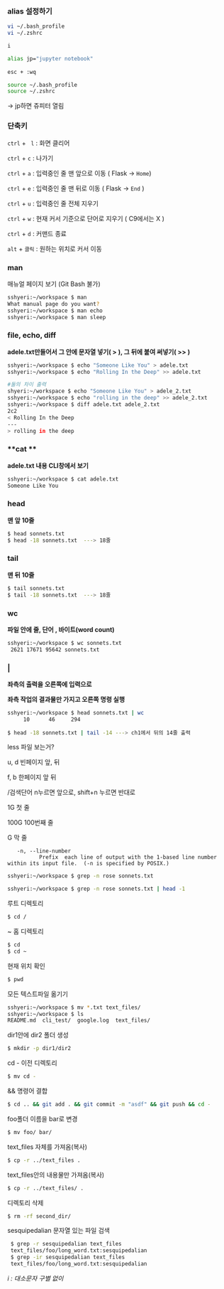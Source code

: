 ### alias 설정하기

~~~bash
vi ~/.bash_profile
vi ~/.zshrc

i

alias jp="jupyter notebook"    
 
esc + :wq

source ~/.bash_profile
source ~/.zshrc
~~~

-> jp하면 쥬피터 열림



### 단축키 

`ctrl` + ` l`  : 화면 클리어 

`ctrl` + `c` : 나가기

`ctrl` + `a` : 입력중인 줄 맨 앞으로 이동 ( Flask -> `Home`)

`ctrl` + `e` : 입력중인 줄 맨 뒤로 이동 ( Flask -> `End` )

`ctrl` + `u` : 입력중인 줄 전체 지우기 

`ctrl` + `w` : 현재 커서 기준으로 단어로 지우기 ( C9에서는 X )

`ctrl` + `d` : 커맨드 종료

`alt` + `클릭` : 원하는 위치로 커서 이동



### man

매뉴얼 페이지 보기 (Git Bash 불가)

~~~bash
sshyeri:~/workspace $ man
What manual page do you want?
sshyeri:~/workspace $ man echo
sshyeri:~/workspace $ man sleep
~~~



### file, echo, diff

**adele.txt만들어서 그 안에 문자열 넣기( > ), 그 뒤에 붙여 써넣기( >> )**

~~~bash
sshyeri:~/workspace $ echo "Someone Like You" > adele.txt
sshyeri:~/workspace $ echo "Rolling In the Deep" >> adele.txt

#둘의 차이 출력
shyeri:~/workspace $ echo "Someone Like You" > adele_2.txt
sshyeri:~/workspace $ echo "rolling in the deep" >> adele_2.txt
sshyeri:~/workspace $ diff adele.txt adele_2.txt
2c2
< Rolling In the Deep
---
> rolling in the deep


~~~

### **cat **

**adele.txt 내용 CLI창에서 보기**

~~~bash
sshyeri:~/workspace $ cat adele.txt
Someone Like You
~~~



### head

**맨 앞 10줄**

~~~bash
$ head sonnets.txt
$ head -18 sonnets.txt  ---> 18줄
~~~



### tail

**맨 뒤 10줄**

~~~bash
$ tail sonnets.txt
$ tail -18 sonnets.txt  ---> 18줄
~~~



### **wc**

**파일 안에 줄, 단어 , 바이트(word count)**

~~~bash
sshyeri:~/workspace $ wc sonnets.txt
 2621 17671 95642 sonnets.txt
~~~



### **|**

**좌측의 출력을 오른쪽에 입력으로**

**좌측 작업의 결과물만 가지고 오른쪽 명령 실행**

~~~bash
sshyeri:~/workspace $ head sonnets.txt | wc
     10      46     294
     
$ head -18 sonnets.txt | tail -14 ---> ch1에서 뒤의 14줄 출력
~~~



less 파일 보는거?

u, d 빈페이지 앞, 뒤

f, b 한페이지 앞 뒤

/검색단어	 n누르면 앞으로,  shift+n 누르면 반대로

1G 첫 줄 

100G 100번째 줄

G 막 줄

       -n, --line-number
              Prefix  each line of output with the 1-based line number within its input file.  (-n is specified by POSIX.)
~~~bash
sshyeri:~/workspace $ grep -n rose sonnets.txt

sshyeri:~/workspace $ grep -n rose sonnets.txt | head -1
~~~

루트 디렉토리

~~~bash
$ cd /
~~~

~ 홈 디렉토리

~~~bash
$ cd 
$ cd ~
~~~



현재 위치 확인

~~~bash
$ pwd
~~~



모든 텍스트파일 옮기기

~~~bash
sshyeri:~/workspace $ mv *.txt text_files/
sshyeri:~/workspace $ ls
README.md  cli_test/  google.log  text_files/
~~~



dir1안에 dir2 폴더 생성

~~~bash
$ mkdir -p dir1/dir2
~~~



cd - 이전 디렉토리

~~~bash
$ mv cd -
~~~



&& 명령어 결합

~~~bash
$ cd .. && git add . && git commit -m "asdf" && git push && cd -
~~~



foo폴더 이름을 bar로 변경

~~~bash
$ mv foo/ bar/
~~~



text_files 자체를 가져옴(복사)

~~~bash
$ cp -r ../text_files . 
~~~



text_files안의 내용물만 가져옴(복사)

~~~bash
$ cp -r ../text_files/ .
~~~



디렉토리 삭제

~~~bash
$ rm -rf second_dir/
~~~



sesquipedalian 문자열 있는 파일 검색

~~~bash
 $ grep -r sesquipedalian text_files 
 text_files/foo/long_word.txt:sesquipedalian
 $ grep -ir sesquipedalian text_files
 text_files/foo/long_word.txt:sesquipedalian
~~~

*i  : 대소문자 구별 없이*